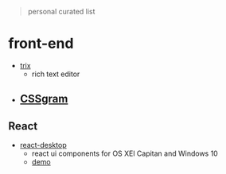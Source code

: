 > personal curated list



# front-end
- [trix][1]
  - rich text editor
- [CSSgram][4]
  - 

## React
- [react-desktop][2]
  - react ui components for OS XEl Capitan and Windows 10
  - [demo][3]


[1]: https://github.com/basecamp/trix
[2]: https://github.com/gabrielbull/react-desktop
[3]: http://gabrielbull.github.io/react-desktop/demo/
[4]: https://github.com/una/CSSgram
